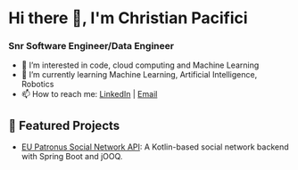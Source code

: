 # Hi there 👋, I'm Christian Pacifici
### Snr Software Engineer/Data Engineer


- 👀 I’m interested in code, cloud computing and Machine Learning
- 🌱 I’m currently learning Machine Learning, Artificial Intelligence, Robotics
- 📫 How to reach me: [LinkedIn](linkedin.com/in/christianpacifici) | [Email](mailto:christian@pacifici.tech)

## 🌟 Featured Projects
- [EU Patronus Social Network API](https://github.com/ChristianPacifici/eu-patronus-svc): A Kotlin-based social network backend with Spring Boot and jOOQ.
